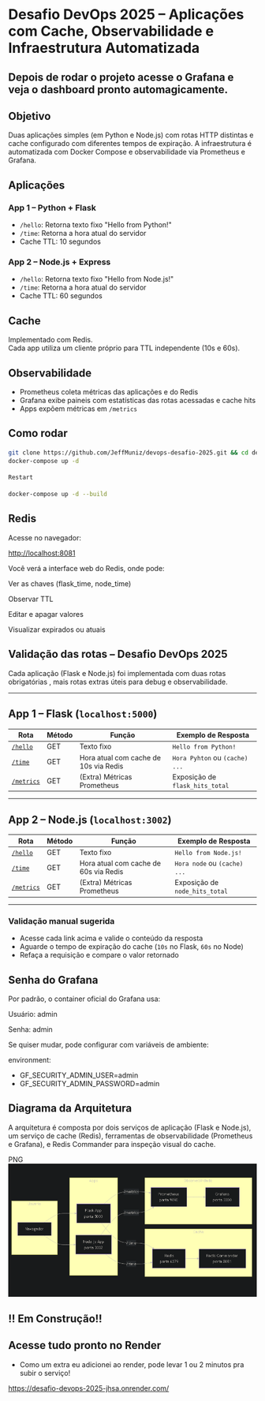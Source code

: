 # Desafio DevOps 2025 – Aplicações com Cache, Observabilidade e Infraestrutura Automatizada

## Depois de rodar o projeto acesse o Grafana e veja o dashboard pronto automagicamente.

## Objetivo

Duas aplicações simples (em Python e Node.js) com rotas HTTP distintas e cache configurado com diferentes tempos de expiração. A infraestrutura é automatizada com Docker Compose e observabilidade via Prometheus e Grafana.

## Aplicações

### App 1 – Python + Flask

- `/hello`: Retorna texto fixo "Hello from Python!"
- `/time`: Retorna a hora atual do servidor
- Cache TTL: 10 segundos

### App 2 – Node.js + Express

- `/hello`: Retorna texto fixo "Hello from Node.js!"
- `/time`: Retorna a hora atual do servidor
- Cache TTL: 60 segundos

## Cache

Implementado com Redis.  
Cada app utiliza um cliente próprio para TTL independente (10s e 60s).

## Observabilidade

- Prometheus coleta métricas das aplicações e do Redis
- Grafana exibe paineis com estatísticas das rotas acessadas e cache hits
- Apps expõem métricas em `/metrics`



## Como rodar

```bash
git clone https://github.com/JeffMuniz/devops-desafio-2025.git && cd devops-desafio-2025
docker-compose up -d

Restart

docker-compose up -d --build


```

## Redis

Acesse no navegador:

 <http://localhost:8081>

Você verá a interface web do Redis, onde pode:

Ver as chaves (flask_time, node_time)

Observar TTL

Editar e apagar valores

Visualizar expirados ou atuais

## Validação das rotas – Desafio DevOps 2025

Cada aplicação (Flask e Node.js) foi implementada com  duas rotas obrigatórias , mais rotas extras úteis para debug e observabilidade.

---

## App 1 – Flask (`localhost:5000`)

| Rota                   | Método | Função                                         | Exemplo de Resposta                         |
|------------------------|--------|-----------------------------------------------|---------------------------------------------|
| [`/hello`](http://localhost:5000/hello)   | GET    | Texto fixo                                     | `Hello from Python!`                         |
| [`/time`](http://localhost:5000/time)     | GET    | Hora atual com cache de  10s  via Redis      | `Hora Pyhton` ou `(cache) ...` |
| [`/metrics`](http://localhost:5000/metrics) | GET  | (Extra) Métricas Prometheus                     | Exposição de `flask_hits_total`             |

---

## App 2 – Node.js (`localhost:3002`)

| Rota                   | Método | Função                                         | Exemplo de Resposta                         |
|------------------------|--------|-----------------------------------------------|---------------------------------------------|
| [`/hello`](http://localhost:3002/hello)   | GET    | Texto fixo                                     | `Hello from Node.js!`                       |
| [`/time`](http://localhost:3002/time)     | GET    | Hora atual com cache de  60s  via Redis      | `Hora node` ou `(cache) ...` |
| [`/metrics`](http://localhost:3002/metrics) | GET  | (Extra) Métricas Prometheus                     | Exposição de `node_hits_total`              |

---

### Validação manual sugerida

- Acesse cada link acima e valide o conteúdo da resposta
- Aguarde o tempo de expiração do cache (`10s` no Flask, `60s` no Node)
- Refaça a requisição e compare o valor retornado

## Senha do Grafana

Por padrão, o container oficial do Grafana usa:

Usuário: admin

Senha: admin

Se quiser mudar, pode configurar com variáveis de ambiente:

environment:

- GF_SECURITY_ADMIN_USER=admin
- GF_SECURITY_ADMIN_PASSWORD=admin

## Diagrama da Arquitetura

A arquitetura é composta por dois serviços de aplicação (Flask e Node.js), um serviço de cache (Redis), ferramentas de observabilidade (Prometheus e Grafana), e Redis Commander para inspeção visual do cache.

PNG
![Diagrama da Arquitetura](docs/arquitetura.png)

## !! Em Construção!!

## Acesse tudo pronto no Render

- Como um extra eu adicionei ao render, pode levar 1 ou 2 minutos pra subir o serviço!

<https://desafio-devops-2025-jhsa.onrender.com/>
